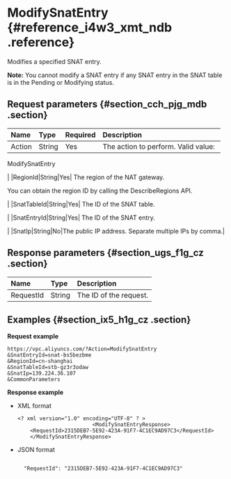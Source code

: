 # ModifySnatEntry {#reference_i4w3_xmt_ndb .reference}

Modifies a specified SNAT entry.

**Note:** You cannot modify a SNAT entry if any SNAT entry in the SNAT table is in the Pending or Modifying status.

## Request parameters {#section_cch_pjg_mdb .section}

|Name|Type|Required|Description|
|:---|:---|:-------|:----------|
|Action|String|Yes| The action to perform. Valid value: 

 ModifySnatEntry

 |
|RegionId|String|Yes| The region of the NAT gateway.

 You can obtain the region ID by calling the DescribeRegions API.

 |
|SnatTableId|String|Yes| The ID of the SNAT table.

 |
|SnatEntryId|String|Yes| The ID of the SNAT entry.

 |
|SnatIp|String|No|The public IP address. Separate multiple IPs by comma.|

## Response parameters {#section_ugs_f1g_cz .section}

|Name|Type|Description|
|:---|:---|:----------|
|RequestId|String|The ID of the request.|

## Examples {#section_ix5_h1g_cz .section}

**Request example**

``` {#createVPCpub}
https://vpc.aliyuncs.com/?Action=ModifySnatEntry
&SnatEntryId=snat-bs5bezbme
&RegionId=cn-shanghai
&SnatTableId=stb-gz3r3odaw
&SnatIp=139.224.36.107
&CommonParameters
```

**Response example**

-   XML format

    ```
    <? xml version="1.0" encoding="UTF-8" ? >
                            <ModifySnatEntryResponse>
    	<RequestId>2315DEB7-5E92-423A-91F7-4C1EC9AD97C3</RequestId>
    	</ModifySnatEntryResponse>
    ```

-   JSON format

    ```
    
      "RequestId": "2315DEB7-5E92-423A-91F7-4C1EC9AD97C3"
    
    ```


